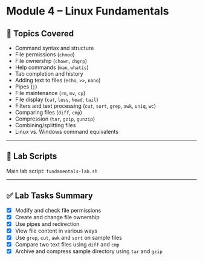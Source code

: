 # Module 4 – Linux Fundamentals

## 🧠 Topics Covered

- Command syntax and structure
- File permissions (`chmod`)
- File ownership (`chown`, `chgrp`)
- Help commands (`man`, `whatis`)
- Tab completion and history
- Adding text to files (`echo`, `>>`, `nano`)
- Pipes (`|`)
- File maintenance (`rm`, `mv`, `cp`)
- File display (`cat`, `less`, `head`, `tail`)
- Filters and text processing (`cut`, `sort`, `grep`, `awk`, `uniq`, `wc`)
- Comparing files (`diff`, `cmp`)
- Compression (`tar`, `gzip`, `gunzip`)
- Combining/splitting files
- Linux vs. Windows command equivalents

---

## 🧪 Lab Scripts

Main lab script: `fundamentals-lab.sh`

---

## ✅ Lab Tasks Summary

- [x] Modify and check file permissions
- [x] Create and change file ownership
- [x] Use pipes and redirection
- [x] View file content in various ways
- [x] Use `grep`, `cut`, `awk` and `sort` on sample files
- [x] Compare two text files using `diff` and `cmp`
- [x] Archive and compress sample directory using `tar` and `gzip`
